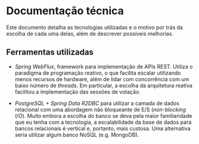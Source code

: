 # Documentação técnica

Este documento detalha as tecnologias utilizadas e o motivo por trás da escolha de cada uma delas,
além de descrever possíveis melhorias.

## Ferramentas utilizadas

- *Spring WebFlux*, framework para implementação de APIs REST. Utiliza o paradigma de programação
reativo, o que facilita escalar utilizando menos recursos de hardware, além de lidar com concorrência
com um baixo número de _threads_. Em particular, a escolha da arquitetura reativa facilitou a
implementação das sessões de votação.

- *PostgreSQL + Spring Data R2DBC* para utilizar a camada de dados relacional com uma abordagem não
bloqueante de E/S (_non-blocking I/O_). Muito embora a escolha do banco se deva pela maior
familiaridade que eu tenha com a tecnologia, a escalabilidade da base de dados para bancos relacionais
é vertical e, portanto, mais custosa. Uma alternativa seria utilizar algum banco NoSQL (e.g. MongoDB).
